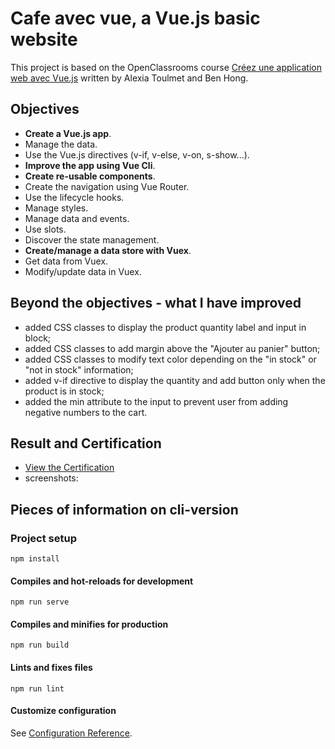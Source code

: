 # Cafe avec vue, a Vue.js basic website
This project is based on the OpenClassrooms course [Créez une application web avec Vue.js](https://openclassrooms.com/fr/courses/6390311-creez-une-application-web-avec-vue-js) written by Alexia Toulmet and Ben Hong.

## Objectives
* **Create a Vue.js app**.
* Manage the data.
* Use the Vue.js directives (v-if, v-else, v-on, s-show...).
* **Improve the app using Vue Cli**.
* **Create re-usable components**.
* Create the navigation using Vue Router.
* Use the lifecycle hooks.
* Manage styles.
* Manage data and events.
* Use slots.
* Discover the state management.
* **Create/manage a data store with Vuex**.
* Get data from Vuex.
* Modify/update data in Vuex.


## Beyond the objectives - what I have improved
* added CSS classes to display the product quantity label and input in block;
* added CSS classes to add margin above the "Ajouter au panier" button;
* added CSS classes to modify text color depending on the "in stock" or "not in stock" information;
* added v-if directive to display the quantity and add button only when the product is in stock;
* added the min attribute to the input to prevent user from adding negative numbers to the cart.

## Result and Certification
* [View the Certification](https://github.com/s-manguy/diploma/blob/main/WEB-DEVELOPPER/certificate-vue-js-1977167923.pdf)  
* screenshots:

## Pieces of information on cli-version

### Project setup
```
npm install
```

#### Compiles and hot-reloads for development
```
npm run serve
```

#### Compiles and minifies for production
```
npm run build
```

#### Lints and fixes files
```
npm run lint
```

#### Customize configuration
See [Configuration Reference](https://cli.vuejs.org/config/).
